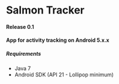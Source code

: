 # Salmon Tracker
#### Release 0.1

#### App for activity tracking on Android 5.x.x 

##### Requirements
* Java 7
* Android SDK (API 21 - Lollipop minimum)

